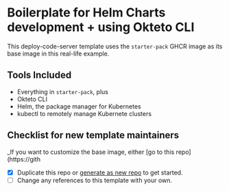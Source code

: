 # Boilerplate for Helm Charts development + using Okteto CLI

This deploy-code-server template uses the `starter-pack` GHCR image as its base image in this real-life example.

## Tools Included

* Everything in `starter-pack`, plus
* Okteto CLI
* Helm, the package manager for Kubernetes
* kubectl to remotely manage Kubernete clusters

## Checklist for new template maintainers

_If you want to customize the base image, either [go to this repo](https://gith

* [X] Duplicate this repo or [generate as new repo](https://github.com/code-server-boilerplates/starter-pack-as-base-image) to get started.
* [ ] Change any references to this template with your own.
